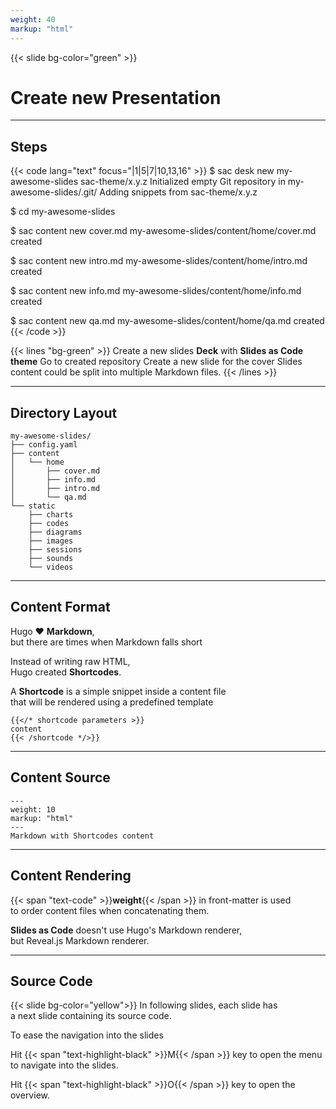 ```yaml
---
weight: 40
markup: "html"
---
```

{{< slide bg-color="green" >}}
# Create new Presentation

------
## Steps
{{< code lang="text" focus="|1|5|7|10,13,16" >}}
$ sac desk new my-awesome-slides sac-theme/x.y.z
Initialized empty Git repository in my-awesome-slides/.git/
Adding snippets from sac-theme/x.y.z

$ cd my-awesome-slides

$ sac content new cover.md
my-awesome-slides/content/home/cover.md created

$ sac content new intro.md
my-awesome-slides/content/home/intro.md created

$ sac content new info.md
my-awesome-slides/content/home/info.md created

$ sac content new qa.md
my-awesome-slides/content/home/qa.md created
{{< /code >}}

{{< lines "bg-green" >}}
Create a new slides **Deck** with **Slides as Code theme**
Go to created repository
Create a new slide for the cover
Slides content could be split into multiple Markdown files.
{{< /lines >}}

------
## Directory Layout
```text
my-awesome-slides/
├── config.yaml
├── content
│   └── home
│       ├── cover.md
│       ├── info.md
│       ├── intro.md
│       └── qa.md
└── static
    ├── charts
    ├── codes
    ├── diagrams
    ├── images
    ├── sessions
    ├── sounds
    └── videos
```

------
## Content Format
Hugo ❤️ **Markdown**,<br>
but there are times when Markdown falls short

Instead of writing raw HTML,<br>
Hugo created **Shortcodes**.

A **Shortcode** is a simple snippet inside a content file<br>that will be rendered using a predefined template

```text
{{</* shortcode parameters >}}
content
{{< /shortcode */>}}
```

------
## Content Source
```text
---
weight: 10
markup: "html"
---
Markdown with Shortcodes content
```

------
## Content Rendering
{{< span "text-code" >}}**weight**{{< /span >}} in front-matter is used<br>to order content files when concatenating them.

**Slides as Code** doesn't use Hugo's Markdown renderer,<br> but Reveal.js Markdown renderer.

------
## Source Code
{{< slide bg-color="yellow">}}
In following slides, each slide has<br>a next slide containing its source code.

To ease the navigation into the slides

Hit {{< span "text-highlight-black" >}}M{{< /span >}} key to open the menu to navigate into the slides.

Hit {{< span "text-highlight-black" >}}O{{< /span >}} key to open the overview.
